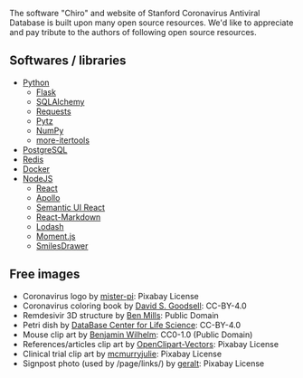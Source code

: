 The software "Chiro" and website of Stanford Coronavirus Antiviral Database is built upon many open source resources.
We'd like to appreciate and pay tribute to the authors of following open source resources.

## Softwares / libraries

- [Python](https://www.python.org/)
  - [Flask](https://github.com/pallets/flask)
  - [SQLAlchemy](https://www.sqlalchemy.org/)
  - [Requests](https://requests.readthedocs.io/en/master/)
  - [Pytz](https://pythonhosted.org/pytz/)
  - [NumPy](https://numpy.org/)
  - [more-itertools](https://github.com/more-itertools/more-itertools)
- [PostgreSQL](https://www.postgresql.org/)
- [Redis](https://redis.io/)
- [Docker](https://www.docker.com/)
- [NodeJS](https://nodejs.org/)
  - [React](https://reactjs.org/)
  - [Apollo](https://www.apollographql.com/)
  - [Semantic UI React](https://react.semantic-ui.com/)
  - [React-Markdown](https://github.com/rexxars/react-markdown)
  - [Lodash](https://lodash.com/)
  - [Moment.js](https://momentjs.com/)
  - [SmilesDrawer](https://github.com/reymond-group/smilesDrawer)


## Free images

- Coronavirus logo by [mister-pi](https://pixabay.com/vectors/corona-virus-sars-cov-2-covid-19-4944188/): Pixabay License
- Coronavirus coloring book by [David S. Goodsell](http://pdb101.rcsb.org/learn/coloring-books/coloring-coronavirus): CC-BY-4.0
- Remdesivir 3D structure by [Ben Mills](https://commons.wikimedia.org/wiki/File:Remdesivir-from-xtal-Mercury-3D-balls.png): Public Domain
- Petri dish by [DataBase Center for Life Science](http://togotv.dbcls.jp/ja/togopic.2020.38.html): CC-BY-4.0
- Mouse clip art by [Benjamin Wilhelm](https://commons.wikimedia.org/wiki/File:Icon_-_Mus_musculus.svg): CC0-1.0 (Public Domain)
- References/articles clip art by [OpenClipart-Vectors](https://pixabay.com/vectors/manuscript-newspaper-article-paper-149606/): Pixabay License
- Clinical trial clip art by [mcmurryjulie](https://pixabay.com/illustrations/clinical-trial-icon-clinical-trial-2793430/): Pixabay License
- Signpost photo (used by /page/links/) by [geralt](https://pixabay.com/photos/directory-direction-next-right-4284013/): Pixabay License
